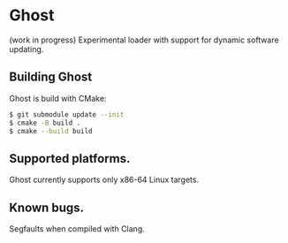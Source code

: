 # Ghost
(work in progress) Experimental loader with support for dynamic software updating.

## Building Ghost

Ghost is build with CMake:

```sh
$ git submodule update --init
$ cmake -B build .
$ cmake --build build
```

## Supported platforms.

Ghost currently supports only x86-64 Linux targets.

## Known bugs.

Segfaults when compiled with Clang.
